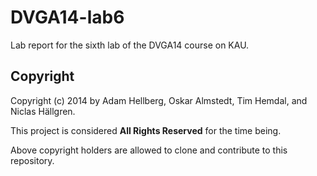 DVGA14-lab6
===========

Lab report for the sixth lab of the DVGA14 course on KAU.

Copyright
---------

Copyright (c) 2014 by Adam Hellberg, Oskar Almstedt, Tim Hemdal, and Niclas Hällgren.

This project is considered **All Rights Reserved** for the time being.

Above copyright holders are allowed to clone and contribute to this repository.
